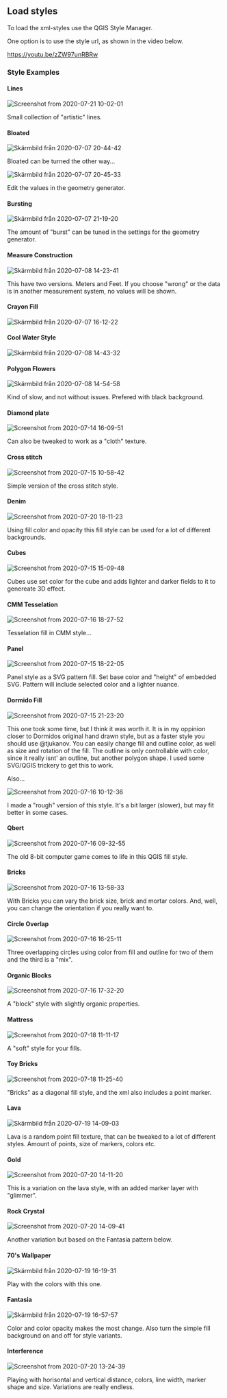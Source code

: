 ## Load styles ##

To load the xml-styles use the QGIS Style Manager.

One option is to use the style url, as shown in the video below.

https://youtu.be/zZW97unRBRw

### Style Examples ###

#### Lines ####

![Screenshot from 2020-07-21 10-02-01](https://user-images.githubusercontent.com/6375959/88029186-f1e34800-cb39-11ea-89d0-2360094579e8.png)

Small collection of "artistic" lines.

#### Bloated ####

![Skärmbild från 2020-07-07 20-44-42](https://user-images.githubusercontent.com/6375959/86917805-01b86080-c126-11ea-839f-7add1fd30b81.png)

Bloated can be turned the other way...

![Skärmbild från 2020-07-07 20-45-33](https://user-images.githubusercontent.com/6375959/86917878-23b1e300-c126-11ea-90df-5711860f94de.png)

Edit the values in the geometry generator.

#### Bursting ####

![Skärmbild från 2020-07-07 21-19-20](https://user-images.githubusercontent.com/6375959/86917973-47752900-c126-11ea-8bfd-3a4d1836d495.png)

The amount of "burst" can be tuned in the settings for the geometry generator.

#### Measure Construction ####

![Skärmbild från 2020-07-08 14-23-41](https://user-images.githubusercontent.com/6375959/86918216-a76bcf80-c126-11ea-9b44-90115e146f58.png)

This have two versions. Meters and Feet. If you choose "wrong" or the data is in another measurement system, no values will be shown.

#### Crayon Fill ####

![Skärmbild från 2020-07-07 16-12-22](https://user-images.githubusercontent.com/6375959/86918370-e3069980-c126-11ea-99f3-049b9024166d.png)

#### Cool Water Style ####

![Skärmbild från 2020-07-08 14-43-32](https://user-images.githubusercontent.com/6375959/86920211-b99b3d00-c129-11ea-96de-314f69d419d7.png)

#### Polygon Flowers ####

![Skärmbild från 2020-07-08 14-54-58](https://user-images.githubusercontent.com/6375959/86921193-06334800-c12b-11ea-9822-a08db5959f15.png)

Kind of slow, and not without issues. Prefered with black background.

#### Diamond plate ####

![Screenshot from 2020-07-14 16-09-51](https://user-images.githubusercontent.com/6375959/87535923-86f8c380-c698-11ea-9d76-dff5d03fda70.png)

Can also be tweaked to work as a "cloth" texture.

#### Cross stitch ####

![Screenshot from 2020-07-15 10-58-42](https://user-images.githubusercontent.com/6375959/87536020-b3acdb00-c698-11ea-8215-08da74999ddc.png)

Simple version of the cross stitch style.

#### Denim ####

![Screenshot from 2020-07-20 18-11-23](https://user-images.githubusercontent.com/6375959/87960629-deda6480-cab4-11ea-8a9c-3d09b801802c.png)

Using fill color and opacity this fill style can be used for a lot of different backgrounds.

#### Cubes ####

![Screenshot from 2020-07-15 15-09-48](https://user-images.githubusercontent.com/6375959/87549598-4f951180-c6ae-11ea-8d66-1f663c8a934b.png)

Cubes use set color for the cube and adds lighter and darker fields to it to genereate 3D effect.

#### CMM Tesselation ####

![Screenshot from 2020-07-16 18-27-52](https://user-images.githubusercontent.com/6375959/87697267-2e0d5600-c792-11ea-993c-f3cc4559392c.png)

Tesselation fill in CMM style...

#### Panel ####

![Screenshot from 2020-07-15 18-22-05](https://user-images.githubusercontent.com/6375959/87570339-c939f900-c6c8-11ea-8e90-b8650da5b60c.png)

Panel style as a SVG pattern fill.
Set base color and "height" of embedded SVG. Pattern will include selected color and a lighter nuance.

#### Dormido Fill ####

![Screenshot from 2020-07-15 21-23-20](https://user-images.githubusercontent.com/6375959/87587548-8422c080-c6e2-11ea-93dd-803ecee0f898.png)

This one took some time, but I think it was worth it. It is in my oppinion closer to Dormidos original hand drawn style, but as a faster style you should use @tjukanov. You can easily change fill and outline color, as well as size and rotation of the fill. The outline is only controllable with color, since it really isnt' an outline, but another polygon shape. I used some SVG/QGIS trickery to get this to work.

Also...

![Screenshot from 2020-07-16 10-12-36](https://user-images.githubusercontent.com/6375959/87644900-0a73ec80-c74d-11ea-9670-9c93a5288646.png)

I made a "rough" version of this style. It's a bit larger (slower), but may fit better in some cases.

#### Qbert ####

![Screenshot from 2020-07-16 09-32-55](https://user-images.githubusercontent.com/6375959/87640871-a3076e00-c747-11ea-859b-d553b92cfa29.png)

The old 8-bit computer game comes to life in this QGIS fill style.

#### Bricks ####

![Screenshot from 2020-07-16 13-58-33](https://user-images.githubusercontent.com/6375959/87668919-55056100-c76d-11ea-9230-befe7fbb8c27.png)

With Bricks you can vary the brick size, brick and mortar colors. And, well, you can change the orientation if you really want to.

#### Circle Overlap ####

![Screenshot from 2020-07-16 16-25-11](https://user-images.githubusercontent.com/6375959/87683201-11b4ed80-c781-11ea-948b-54101444f35f.png)

Three overlapping circles using color from fill and outline for two of them and the third is a "mix".

#### Organic Blocks ####

![Screenshot from 2020-07-16 17-32-20](https://user-images.githubusercontent.com/6375959/87691306-c0116080-c78a-11ea-9412-81734738ac32.png)

A "block" style with slightly organic properties.

#### Mattress ####

![Screenshot from 2020-07-18 11-11-17](https://user-images.githubusercontent.com/6375959/87849271-80ac5680-c8e7-11ea-925e-cdaaf15b912d.png)

A "soft" style for your fills.

#### Toy Bricks ####

![Screenshot from 2020-07-18 11-25-40](https://user-images.githubusercontent.com/6375959/87849507-8145ec80-c8e9-11ea-9835-2f2937fea213.png)

"Bricks" as a diagonal fill style, and the xml also includes a point marker.

#### Lava ####

![Skärmbild från 2020-07-19 14-09-03](https://user-images.githubusercontent.com/6375959/87874394-c5a8b980-c9c9-11ea-954c-aca8c7fe211f.png)

Lava is a random point fill texture, that can be tweaked to a lot of different styles. Amount of points, size of markers, colors etc.

#### Gold ####

![Screenshot from 2020-07-20 14-11-20](https://user-images.githubusercontent.com/6375959/87936385-06b8d080-ca93-11ea-9d36-7259239d1290.png)

This is a variation on the lava style, with an added marker layer with "glimmer".

#### Rock Crystal ####

![Screenshot from 2020-07-20 14-09-41](https://user-images.githubusercontent.com/6375959/87936317-ea1c9880-ca92-11ea-9dc7-7d343cb00389.png)

Another variation but based on the Fantasia pattern below.

#### 70's Wallpaper ####

![Skärmbild från 2020-07-19 16-19-31](https://user-images.githubusercontent.com/6375959/87877023-22ad6b00-c9dc-11ea-940c-1702e503af77.png)

Play with the colors with this one.

#### Fantasia ####

![Skärmbild från 2020-07-19 16-57-57](https://user-images.githubusercontent.com/6375959/87877942-84240880-c9e1-11ea-92cb-3bf73e55eb65.png)

Color and color opacity makes the most change. Also turn the simple fill background on and off for style variants.

#### Interference ####

![Screenshot from 2020-07-20 13-24-39](https://user-images.githubusercontent.com/6375959/87932817-6bbcf800-ca8c-11ea-9b7d-93974aa3a7f0.png)

Playing with horisontal and vertical distance, colors, line width, marker shape and size. Variations are really endless.
